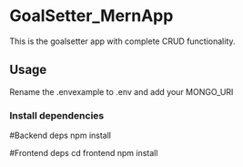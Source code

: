 # GoalSetter_MernApp
This is the goalsetter app with complete CRUD functionality. 
## Usage
Rename the .envexample to .env and add your MONGO_URI
### Install dependencies
#Backend deps
npm install

#Frontend deps
cd frontend
npm install
